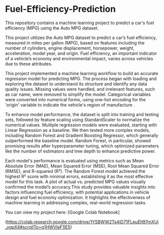 # Fuel-Efficiency-Prediction
This repository contains a machine learning project to predict a car's fuel efficiency (MPG) using the Auto MPG dataset.

This project utilizes the Auto MPG dataset to predict a car’s fuel efficiency, measured in miles per gallon (MPG), based on features including the number of cylinders, engine displacement, horsepower, weight, acceleration, model year, and origin. Fuel efficiency, an important indicator of a vehicle’s economy and environmental impact, varies across vehicles due to these attributes.

This project implemented a machine learning workflow to build an accurate regression model for predicting MPG. The process began with loading and exploring the dataset to understand its structure and identify any data quality issues. Missing values were handled, and irrelevant features, such as car name, were removed to simplify the model. Categorical variables were converted into numerical forms, using one-hot encoding for the 'origin' variable to indicate the vehicle's region of manufacture .

To enhance model performance, the dataset is split into training and testing sets, followed by feature scaling using StandardScaler to normalize the numerical values. Multiple regression models were evaluated, starting with Linear Regression as a baseline. We then tested more complex models, including Random Forest and Gradient Boosting Regressor, which generally outperformed the baseline model. Random Forest, in particular, showed promising results after hyperparameter tuning, which optimized parameters like the number of estimators and tree depth to enhance predictive power.

Each model's performance is evaluated using metrics such as Mean Absolute Error (MAE), Mean Squared Error (MSE), Root Mean Squared Error (RMSE), and R-squared (R²). The Random Forest model achieved the highest R² score with minimal errors, establishing it as the most effective model for this task. A plot of actual vs. predicted MPG values visually confirmed the model’s accuracy.This study provides valuable insights into factors influencing fuel efficiency, with potential applications in vehicle design and fuel economy optimization. 
It highlights the effectiveness of machine learning in addressing complex, real-world regression tasks.

You can view my project here: [Google Colab Notebook]

(https://colab.research.google.com/drive/1YSBWW2Ts4iD71FLeuElt97mXUj_ygpX4#scrollTo=q1HWVIeF1lE5)
